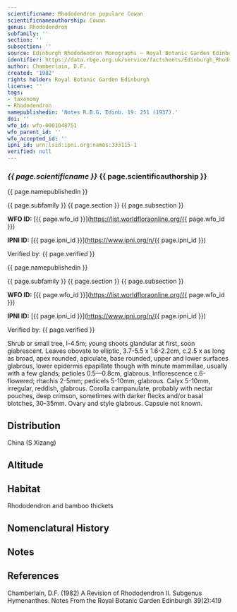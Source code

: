 ```yaml
---
scientificname: Rhododendron populare Cowan
scientificnameauthorship: Cowan
genus: Rhododendron
subfamily: ''
section: ''
subsection: ''
source: Edinburgh Rhododendron Monographs – Royal Botanic Garden Edinburgh
identifier: https://data.rbge.org.uk/service/factsheets/Edinburgh_Rhododendron_Monographs.xhtml
author: Chamberlain, D.F.
created: '1982'
rights holder: Royal Botanic Garden Edinburgh
license: ''
tags:
- taxonomy
- Rhododendron
namepublishedin: 'Notes R.B.G. Edinb. 19: 251 (1937).'
doi: ''
wfo_id: wfo-0001048751
wfo_parent_id: ''
wfo_accepted_id: ''
ipni_id: urn:lsid:ipni.org:names:333115-1
verified: null
---
```

### _{{ page.scientificname }}_ {{ page.scientificauthorship }}
 {{ page.namepublishedin }}

{{ page.subfamily }} {{ page.section }} {{ page.subsection }}

**WFO ID:** [{{ page.wfo_id }}](https://list.worldfloraonline.org/{{ page.wfo_id }})

**IPNI ID:** [{{ page.ipni_id }}](https://www.ipni.org/n/{{ page.ipni_id }})

Verified by: {{ page.verified }}

 {{ page.namepublishedin }}

{{ page.subfamily }} {{ page.section }} {{ page.subsection }}

**WFO ID:** [{{ page.wfo_id }}](https://list.worldfloraonline.org/{{ page.wfo_id }})

**IPNI ID:** [{{ page.ipni_id }}](https://www.ipni.org/n/{{ page.ipni_id }})

Verified by: {{ page.verified }}



Shrub or small tree, l-4.5m; young shoots glandular at first, soon giabrescent. Leaves obovate to elliptic, 3.7-5.5 x 1.6-2.2cm, c.2.5 x as long as broad, apex rounded, apiculate, base rounded, upper and lower surfaces glabrous, lower epidermis epapillate though with minute mammillae, usually with a few glands; petioles 0.5—0.8cm, glabrous. Inflorescence c.6-flowered; rhachis 2-5mm; pedicels 5-10mm, glabrous. Calyx 5-10mm, irregular, reddish, glabrous. Corolla campanulate, probably with nectar pouches, deep crimson, sometimes with darker flecks and/or basal blotches, 30-35mm. Ovary and style glabrous. Capsule not known.

## Distribution
China (S Xizang)

## Altitude


## Habitat
Rhododendron and bamboo thickets

## Nomenclatural History

                       
## Notes


## References

Chamberlain, D.F. (1982) A Revision of Rhododendron II. Subgenus Hymenanthes. Notes From the Royal Botanic Garden Edinburgh 39(2):419
